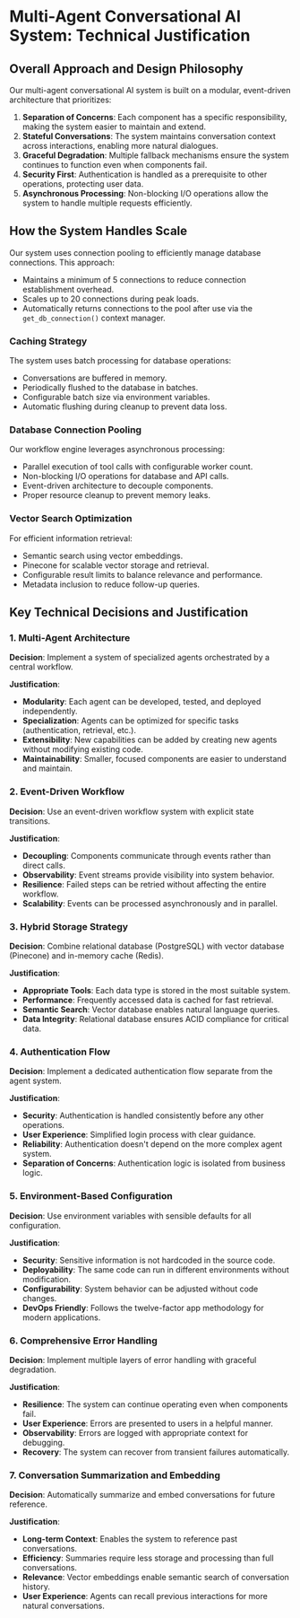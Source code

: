 # Multi-Agent Conversational AI System: Technical Justification

## Overall Approach and Design Philosophy

Our multi-agent conversational AI system is built on a modular, event-driven architecture that prioritizes:

1. **Separation of Concerns**: Each component has a specific responsibility, making the system easier to maintain and extend.
2. **Stateful Conversations**: The system maintains conversation context across interactions, enabling more natural dialogues.
3. **Graceful Degradation**: Multiple fallback mechanisms ensure the system continues to function even when components fail.
4. **Security First**: Authentication is handled as a prerequisite to other operations, protecting user data.
5. **Asynchronous Processing**: Non-blocking I/O operations allow the system to handle multiple requests efficiently.

## How the System Handles Scale

Our system uses connection pooling to efficiently manage database connections. This approach:
- Maintains a minimum of 5 connections to reduce connection establishment overhead.
- Scales up to 20 connections during peak loads.
- Automatically returns connections to the pool after use via the `get_db_connection()` context manager.

### Caching Strategy

The system uses batch processing for database operations:
- Conversations are buffered in memory.
- Periodically flushed to the database in batches.
- Configurable batch size via environment variables.
- Automatic flushing during cleanup to prevent data loss.

### Database Connection Pooling

Our workflow engine leverages asynchronous processing:
- Parallel execution of tool calls with configurable worker count.
- Non-blocking I/O operations for database and API calls.
- Event-driven architecture to decouple components.
- Proper resource cleanup to prevent memory leaks.

### Vector Search Optimization

For efficient information retrieval:
- Semantic search using vector embeddings.
- Pinecone for scalable vector storage and retrieval.
- Configurable result limits to balance relevance and performance.
- Metadata inclusion to reduce follow-up queries.

## Key Technical Decisions and Justification

### 1. Multi-Agent Architecture

**Decision**: Implement a system of specialized agents orchestrated by a central workflow.

**Justification**:
- **Modularity**: Each agent can be developed, tested, and deployed independently.
- **Specialization**: Agents can be optimized for specific tasks (authentication, retrieval, etc.).
- **Extensibility**: New capabilities can be added by creating new agents without modifying existing code.
- **Maintainability**: Smaller, focused components are easier to understand and maintain.

### 2. Event-Driven Workflow

**Decision**: Use an event-driven workflow system with explicit state transitions.

**Justification**:
- **Decoupling**: Components communicate through events rather than direct calls.
- **Observability**: Event streams provide visibility into system behavior.
- **Resilience**: Failed steps can be retried without affecting the entire workflow.
- **Scalability**: Events can be processed asynchronously and in parallel.

### 3. Hybrid Storage Strategy

**Decision**: Combine relational database (PostgreSQL) with vector database (Pinecone) and in-memory cache (Redis).

**Justification**:
- **Appropriate Tools**: Each data type is stored in the most suitable system.
- **Performance**: Frequently accessed data is cached for fast retrieval.
- **Semantic Search**: Vector database enables natural language queries.
- **Data Integrity**: Relational database ensures ACID compliance for critical data.

### 4. Authentication Flow

**Decision**: Implement a dedicated authentication flow separate from the agent system.

**Justification**:
- **Security**: Authentication is handled consistently before any other operations.
- **User Experience**: Simplified login process with clear guidance.
- **Reliability**: Authentication doesn't depend on the more complex agent system.
- **Separation of Concerns**: Authentication logic is isolated from business logic.

### 5. Environment-Based Configuration

**Decision**: Use environment variables with sensible defaults for all configuration.

**Justification**:
- **Security**: Sensitive information is not hardcoded in the source code.
- **Deployability**: The same code can run in different environments without modification.
- **Configurability**: System behavior can be adjusted without code changes.
- **DevOps Friendly**: Follows the twelve-factor app methodology for modern applications.

### 6. Comprehensive Error Handling

**Decision**: Implement multiple layers of error handling with graceful degradation.

**Justification**:
- **Resilience**: The system can continue operating even when components fail.
- **User Experience**: Errors are presented to users in a helpful manner.
- **Observability**: Errors are logged with appropriate context for debugging.
- **Recovery**: The system can recover from transient failures automatically.

### 7. Conversation Summarization and Embedding

**Decision**: Automatically summarize and embed conversations for future reference.

**Justification**:
- **Long-term Context**: Enables the system to reference past conversations.
- **Efficiency**: Summaries require less storage and processing than full conversations.
- **Relevance**: Vector embeddings enable semantic search of conversation history.
- **User Experience**: Agents can recall previous interactions for more natural conversations.

